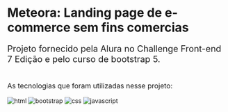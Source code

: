 # Meteora: Landing page de e-commerce sem fins comercias
<p style="font-size: 20px">Projeto fornecido pela Alura no Challenge Front-end 7 Edição e pelo curso de bootstrap 5.</p>

#

<p style="font-size: 16px">As tecnologias que foram utilizadas nesse projeto:</p>
<div>
    <img alt="html" src="https://img.shields.io/badge/HTML5-E34F26?style=for-the-badge&logo=html5&logoColor=white" />
    <img alt="bootstrap"  src="https://img.shields.io/badge/Bootstrap-563D7C?style=for-the-badge&logo=bootstrap&logoColor=white" />
    <img alt="css" src="https://img.shields.io/badge/CSS3-1572B6?style=for-the-badge&logo=css3&logoColor=white" />
    <img alt="javascript" src="https://img.shields.io/badge/JavaScript-323330?style=for-the-badge&logo=javascript&logoColor=F7DF1E" />

</div>

